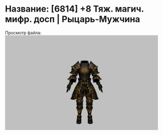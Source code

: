 # Название: [6814] +8 Тяж. магич. мифр. досп | Рыцарь-Мужчина

Просмотр файла:
![p000023.png](p000023.png)